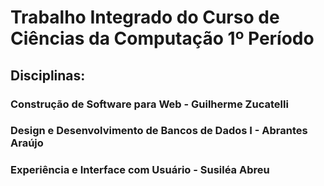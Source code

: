 # Trabalho Integrado do Curso de Ciências da Computação 1º Período
## Disciplinas: 
### Construção de Software para Web - Guilherme Zucatelli
### Design e Desenvolvimento de Bancos de Dados I - Abrantes Araújo
### Experiência e Interface com Usuário - Susiléa Abreu
